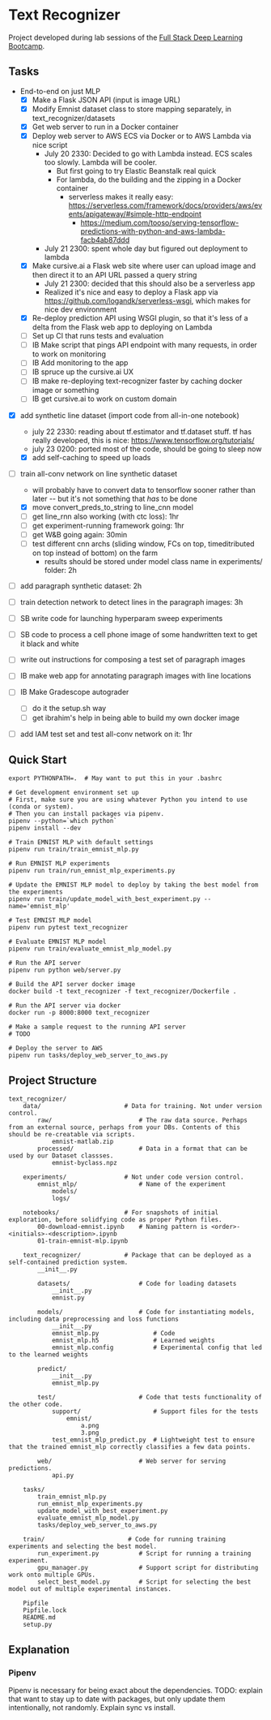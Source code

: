 # Text Recognizer

Project developed during lab sessions of the [Full Stack Deep Learning Bootcamp](https://fullstackdeeplearning.com/bootcamp).

## Tasks

- End-to-end on just MLP
    - [x] Make a Flask JSON API (input is image URL)
    - [x] Modify Emnist dataset class to store mapping separately, in text_recognizer/datasets
    - [x] Get web server to run in a Docker container
    - [x] Deploy web server to AWS ECS via Docker or to AWS Lambda via nice script
        - July 20 2330: Decided to go with Lambda instead. ECS scales too slowly. Lambda will be cooler.
            - But first going to try Elastic Beanstalk real quick
            - For lambda, do the building and the zipping in a Docker container
                - serverless makes it really easy: https://serverless.com/framework/docs/providers/aws/events/apigateway/#simple-http-endpoint
                    - https://medium.com/tooso/serving-tensorflow-predictions-with-python-and-aws-lambda-facb4ab87ddd
        - July 21 2300: spent whole day but figured out deployment to lambda
    - [x] Make cursive.ai a Flask web site where user can upload image and then direct it to an API URL passed a query string
        - July 21 2300: decided that this should also be a serverless app
        - Realized it's nice and easy to deploy a Flask app via https://github.com/logandk/serverless-wsgi, which makes for nice dev environment
    - [x] Re-deploy prediction API using WSGI plugin, so that it's less of a delta from the Flask web app to deploying on Lambda
    - [ ] Set up CI that runs tests and evaluation
    - [ ] IB Make script that pings API endpoint with many requests, in order to work on monitoring
    - [ ] IB Add monitoring to the app
    - [ ] IB spruce up the cursive.ai UX
    - [ ] IB make re-deploying text-recognizer faster by caching docker image or something
    - [ ] IB get cursive.ai to work on custom domain

- [x] add synthetic line dataset (import code from all-in-one notebook)
    - july 22 2330: reading about tf.estimator and tf.dataset stuff. tf has really developed, this is nice: https://www.tensorflow.org/tutorials/
    - july 23 0200: ported most of the code, should be going to sleep now
    - [x] add self-caching to speed up loads
- [ ] train all-conv network on line synthetic dataset
    - will probably have to convert data to tensorflow sooner rather than later -- but it's not something that *has* to be done
    - [x] move convert_preds_to_string to line_cnn model
    - [ ] get line_rnn also working (with ctc loss): 1hr
    - [ ] get experiment-running framework going: 1hr
    - [ ] get W&B going again: 30min
    - [ ] test different cnn archs (sliding window, FCs on top, timeditributed on top instead of bottom) on the farm
        - results should be stored under model class name in experiments/ folder: 2h

- [ ] add paragraph synthetic dataset: 2h
- [ ] train detection network to detect lines in the paragraph images: 3h

- [ ] SB write code for launching hyperparam sweep experiments
- [ ] SB code to process a cell phone image of some handwritten text to get it black and white

- [ ] write out instructions for composing a test set of paragraph images

- [ ] IB make web app for annotating paragraph images with line locations
- [ ] IB Make Gradescope autograder
    - [ ] do it the setup.sh way
    - [ ] get ibrahim's help in being able to build my own docker image
- [ ] add IAM test set and test all-conv network on it: 1hr



## Quick Start

```
export PYTHONPATH=.  # May want to put this in your .bashrc

# Get development environment set up
# First, make sure you are using whatever Python you intend to use (conda or system).
# Then you can install packages via pipenv.
pipenv --python=`which python`
pipenv install --dev

# Train EMNIST MLP with default settings
pipenv run train/train_emnist_mlp.py

# Run EMNIST MLP experiments
pipenv run train/run_emnist_mlp_experiments.py

# Update the EMNIST MLP model to deploy by taking the best model from the experiments
pipenv run train/update_model_with_best_experiment.py --name='emnist_mlp'

# Test EMNIST MLP model
pipenv run pytest text_recognizer

# Evaluate EMNIST MLP model
pipenv run train/evaluate_emnist_mlp_model.py

# Run the API server
pipenv run python web/server.py

# Build the API server docker image
docker build -t text_recognizer -f text_recognizer/Dockerfile .

# Run the API server via docker
docker run -p 8000:8000 text_recognizer

# Make a sample request to the running API server
# TODO

# Deploy the server to AWS
pipenv run tasks/deploy_web_server_to_aws.py
```

## Project Structure

```
text_recognizer/
    data/                       # Data for training. Not under version control.
        raw/                        # The raw data source. Perhaps from an external source, perhaps from your DBs. Contents of this should be re-creatable via scripts.
            emnist-matlab.zip
        processed/                  # Data in a format that can be used by our Dataset classses.
            emnist-byclass.npz

    experiments/                # Not under code version control.
        emnist_mlp/                 # Name of the experiment
            models/
            logs/

    notebooks/                  # For snapshots of initial exploration, before solidfying code as proper Python files.
        00-download-emnist.ipynb    # Naming pattern is <order>-<initials>-<description>.ipynb
        01-train-emnist-mlp.ipynb

    text_recognizer/            # Package that can be deployed as a self-contained prediction system.
        __init__.py

        datasets/                   # Code for loading datasets
            __init__.py
            emnist.py

        models/                     # Code for instantiating models, including data preprocessing and loss functions
            __init__.py
            emnist_mlp.py               # Code
            emnist_mlp.h5               # Learned weights
            emnist_mlp.config           # Experimental config that led to the learned weights

        predict/
            __init__.py
            emnist_mlp.py

        test/                       # Code that tests functionality of the other code.
            support/                    # Support files for the tests
                emnist/
                    a.png
                    3.png
            test_emnist_mlp_predict.py  # Lightweight test to ensure that the trained emnist_mlp correctly classifies a few data points.

        web/                        # Web server for serving predictions.
            api.py

    tasks/
        train_emnist_mlp.py
        run_emnist_mlp_experiments.py
        update_model_with_best_experiment.py
        evaluate_emnist_mlp_model.py
        tasks/deploy_web_server_to_aws.py

    train/                       # Code for running training experiments and selecting the best model.
        run_experiment.py           # Script for running a training experiment.
        gpu_manager.py              # Support script for distributing work onto multiple GPUs.
        select_best_model.py        # Script for selecting the best model out of multiple experimental instances.

    Pipfile
    Pipfile.lock
    README.md
    setup.py
```

## Explanation

### Pipenv

Pipenv is necessary for being exact about the dependencies.
TODO: explain that want to stay up to date with packages, but only update them intentionally, not randomly. Explain sync vs install.
